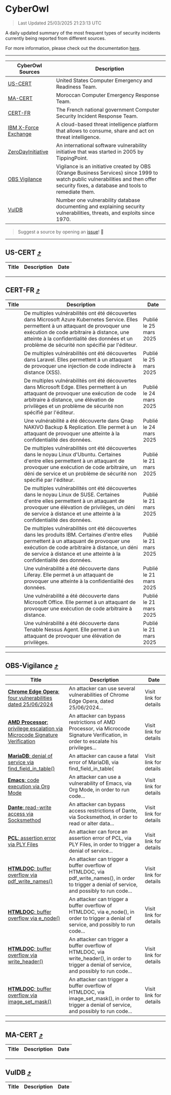 
 <div id='top'></div>

# CyberOwl

 > Last Updated 25/03/2025 21:23:13 UTC
 
 A daily updated summary of the most frequent types of security incidents currently being reported from different sources.
 
 For more information, please check out the documentation [here](./docs/README.md).
 
 ---
 |CyberOwl Sources|Description|
 |---|---|
 |[US-CERT](#us-cert-arrow_heading_up)|United States Computer Emergency and Readiness Team.|
 |[MA-CERT](#ma-cert-arrow_heading_up)|Moroccan Computer Emergency Response Team.|
 |[CERT-FR](#cert-fr-arrow_heading_up)|The French national government Computer Security Incident Response Team.|
 |[IBM X-Force Exchange](#ibmcloud-arrow_heading_up)|A cloud-based threat intelligence platform that allows to consume, share and act on threat intelligence.|
 |[ZeroDayInitiative](#zerodayinitiative-arrow_heading_up)|An international software vulnerability initiative that was started in 2005 by TippingPoint.|
 |[OBS Vigilance](#obs-vigilance-arrow_heading_up)|Vigilance is an initiative created by OBS (Orange Business Services) since 1999 to watch public vulnerabilities and then offer security fixes, a database and tools to remediate them.|
 |[VulDB](#vuldb-arrow_heading_up)|Number one vulnerability database documenting and explaining security vulnerabilities, threats, and exploits since 1970.|
 
 > Suggest a source by opening an [issue](https://github.com/karimhabush/cyberowl/issues)! :raised_hands:
 ---

## US-CERT [:arrow_heading_up:](#cyberowl)

 |Title|Description|Date|
 |---|---|---|
 
 ---

## CERT-FR [:arrow_heading_up:](#cyberowl)

 |Title|Description|Date|
 |---|---|---|
 |[](https://www.cert.ssi.gouv.fr/avis/CERTFR-2025-AVI-0239/)|De multiples vulnérabilités ont été découvertes dans Microsoft Azure Kubernetes Service. Elles permettent à un attaquant de provoquer une exécution de code arbitraire à distance, une atteinte à la confidentialité des données et un problème de sécurité non spécifié par l'éditeur.|Publié le 25 mars 2025|
 |[](https://www.cert.ssi.gouv.fr/avis/CERTFR-2025-AVI-0238/)|De multiples vulnérabilités ont été découvertes dans Laravel. Elles permettent à un attaquant de provoquer une injection de code indirecte à distance (XSS).|Publié le 25 mars 2025|
 |[](https://www.cert.ssi.gouv.fr/avis/CERTFR-2025-AVI-0237/)|De multiples vulnérabilités ont été découvertes dans Microsoft Edge. Elles permettent à un attaquant de provoquer une exécution de code arbitraire à distance, une élévation de privilèges et un problème de sécurité non spécifié par l'éditeur.|Publié le 24 mars 2025|
 |[](https://www.cert.ssi.gouv.fr/avis/CERTFR-2025-AVI-0236/)|Une vulnérabilité a été découverte dans Qnap NAKIVO Backup & Replication. Elle permet à un attaquant de provoquer une atteinte à la confidentialité des données.|Publié le 24 mars 2025|
 |[](https://www.cert.ssi.gouv.fr/avis/CERTFR-2025-AVI-0235/)|De multiples vulnérabilités ont été découvertes dans le noyau Linux d'Ubuntu. Certaines d'entre elles permettent à un attaquant de provoquer une exécution de code arbitraire, un déni de service et un problème de sécurité non spécifié par l'éditeur.|Publié le 21 mars 2025|
 |[](https://www.cert.ssi.gouv.fr/avis/CERTFR-2025-AVI-0234/)|De multiples vulnérabilités ont été découvertes dans le noyau Linux de SUSE. Certaines d'entre elles permettent à un attaquant de provoquer une élévation de privilèges, un déni de service à distance et une atteinte à la confidentialité des données.|Publié le 21 mars 2025|
 |[](https://www.cert.ssi.gouv.fr/avis/CERTFR-2025-AVI-0233/)|De multiples vulnérabilités ont été découvertes dans les produits IBM. Certaines d'entre elles permettent à un attaquant de provoquer une exécution de code arbitraire à distance, un déni de service à distance et une atteinte à la confidentialité des données.|Publié le 21 mars 2025|
 |[](https://www.cert.ssi.gouv.fr/avis/CERTFR-2025-AVI-0232/)|Une vulnérabilité a été découverte dans Liferay. Elle permet à un attaquant de provoquer une atteinte à la confidentialité des données.|Publié le 21 mars 2025|
 |[](https://www.cert.ssi.gouv.fr/avis/CERTFR-2025-AVI-0231/)|Une vulnérabilité a été découverte dans Microsoft Office. Elle permet à un attaquant de provoquer une exécution de code arbitraire à distance.|Publié le 21 mars 2025|
 |[](https://www.cert.ssi.gouv.fr/avis/CERTFR-2025-AVI-0230/)|Une vulnérabilité a été découverte dans Tenable Nessus Agent. Elle permet à un attaquant de provoquer une élévation de privilèges.|Publié le 21 mars 2025|
 
 ---

## OBS-Vigilance [:arrow_heading_up:](#cyberowl)

 |Title|Description|Date|
 |---|---|---|
 |[<a href="https://vigilance.fr/vulnerability/Chrome-Edge-Opera-four-vulnerabilities-dated-25-06-2024-44587" class="noirorange"><b>Chrome  Edge  Opera</b>: four vulnerabilities dated 25/06/2024</a>](https://vigilance.fr/vulnerability/Chrome-Edge-Opera-four-vulnerabilities-dated-25-06-2024-44587)|An attacker can use several vulnerabilities of Chrome  Edge  Opera, dated 25/06/2024...|Visit link for details|
 |[<a href="https://vigilance.fr/vulnerability/AMD-Processor-privilege-escalation-via-Microcode-Signature-Verification-46546" class="noirorange"><b>AMD Processor</b>: privilege escalation via Microcode Signature Verification</a>](https://vigilance.fr/vulnerability/AMD-Processor-privilege-escalation-via-Microcode-Signature-Verification-46546)|An attacker can bypass restrictions of AMD Processor, via Microcode Signature Verification, in order to escalate his privileges...|Visit link for details|
 |[<a href="https://vigilance.fr/vulnerability/MariaDB-denial-of-service-via-find-field-in-table-46544" class="noirorange"><b>MariaDB</b>: denial of service via find_field_in_table(<wbr>)</wbr></a>](https://vigilance.fr/vulnerability/MariaDB-denial-of-service-via-find-field-in-table-46544)|An attacker can cause a fatal error of MariaDB, via find_field_in_table(|Visit link for details|
 |[<a href="https://vigilance.fr/vulnerability/Emacs-code-execution-via-Org-Mode-44572" class="noirorange"><b>Emacs</b>: code execution via Org Mode</a>](https://vigilance.fr/vulnerability/Emacs-code-execution-via-Org-Mode-44572)|An attacker can use a vulnerability of Emacs, via Org Mode, in order to run code...|Visit link for details|
 |[<a href="https://vigilance.fr/vulnerability/Dante-read-write-access-via-Socksmethod-46190" class="noirorange"><b>Dante</b>: read-write access via Socksmethod</a>](https://vigilance.fr/vulnerability/Dante-read-write-access-via-Socksmethod-46190)|An attacker can bypass access restrictions of Dante, via Socksmethod, in order to read or alter data...|Visit link for details|
 |[<a href="https://vigilance.fr/vulnerability/PCL-assertion-error-via-PLY-Files-46189" class="noirorange"><b>PCL</b>: assertion error via PLY Files</a>](https://vigilance.fr/vulnerability/PCL-assertion-error-via-PLY-Files-46189)|An attacker can force an assertion error of PCL, via PLY Files, in order to trigger a denial of service...|Visit link for details|
 |[<a href="https://vigilance.fr/vulnerability/HTMLDOC-buffer-overflow-via-pdf-write-names-46188" class="noirorange"><b>HTMLDOC</b>: buffer overflow via pdf_write_names()</a>](https://vigilance.fr/vulnerability/HTMLDOC-buffer-overflow-via-pdf-write-names-46188)|An attacker can trigger a buffer overflow of HTMLDOC, via pdf_write_names(), in order to trigger a denial of service, and possibly to run code...|Visit link for details|
 |[<a href="https://vigilance.fr/vulnerability/HTMLDOC-buffer-overflow-via-e-node-46187" class="noirorange"><b>HTMLDOC</b>: buffer overflow via e_node()</a>](https://vigilance.fr/vulnerability/HTMLDOC-buffer-overflow-via-e-node-46187)|An attacker can trigger a buffer overflow of HTMLDOC, via e_node(), in order to trigger a denial of service, and possibly to run code...|Visit link for details|
 |[<a href="https://vigilance.fr/vulnerability/HTMLDOC-buffer-overflow-via-write-header-46186" class="noirorange"><b>HTMLDOC</b>: buffer overflow via write_header()</a>](https://vigilance.fr/vulnerability/HTMLDOC-buffer-overflow-via-write-header-46186)|An attacker can trigger a buffer overflow of HTMLDOC, via write_header(), in order to trigger a denial of service, and possibly to run code...|Visit link for details|
 |[<a href="https://vigilance.fr/vulnerability/HTMLDOC-buffer-overflow-via-image-set-mask-46185" class="noirorange"><b>HTMLDOC</b>: buffer overflow via image_set_mask()</a>](https://vigilance.fr/vulnerability/HTMLDOC-buffer-overflow-via-image-set-mask-46185)|An attacker can trigger a buffer overflow of HTMLDOC, via image_set_mask(), in order to trigger a denial of service, and possibly to run code...|Visit link for details|
 
 ---

## MA-CERT [:arrow_heading_up:](#cyberowl)

 |Title|Description|Date|
 |---|---|---|
 
 ---

## VulDB [:arrow_heading_up:](#cyberowl)

 |Title|Description|Date|
 |---|---|---|
 